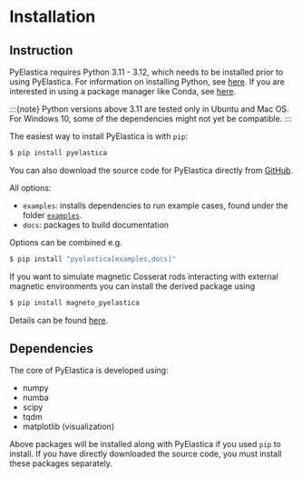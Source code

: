 # Installation

## Instruction

PyElastica requires Python 3.11 - 3.12, which needs to be installed prior to using PyElastica. For information on installing Python, see [here](https://realpython.com/installing-python/). If you are interested in using a package manager like Conda, see [here](https://docs.conda.io/projects/conda/en/latest/user-guide/getting-started.html).

:::{note}
Python versions above 3.11 are tested only in Ubuntu and Mac OS. For Windows 10, some of the dependencies might not yet be compatible.
:::

The easiest way to install PyElastica is with `pip`:

```bash
$ pip install pyelastica
```
You can also download the source code for PyElastica directly from [GitHub](https://github.com/GazzolaLab/PyElastica).

All options:
- `examples`: installs dependencies to run example cases,
found under the folder [`examples`](https://github.com/GazzolaLab/PyElastica/tree/master/examples).
- `docs`: packages to build documentation

Options can be combined e.g.
```bash
$ pip install "pyelastica[examples,docs]"
```

If you want to simulate magnetic Cosserat rods interacting with external magnetic environments you can install the derived package using

```bash
$ pip install magneto_pyelastica
```

Details can be found [here](https://github.com/armantekinalp/MagnetoPyElastica).

## Dependencies

The core of PyElastica is developed using:

- numpy
- numba
- scipy
- tqdm
- matplotlib (visualization)

Above packages will be installed along with PyElastica if you used `pip` to install.
If you have directly downloaded the source code, you must install these packages separately.
